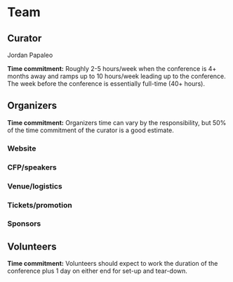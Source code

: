 # Team

## Curator

Jordan Papaleo

**Time commitment:** Roughly 2-5 hours/week when the conference is 4+ months away and ramps up to 10 hours/week leading up to the conference. The week before the conference is essentially full-time (40+ hours).

## Organizers

**Time commitment:** Organizers time can vary by the responsibility, but 50% of the time commitment of the curator is a good estimate.

### Website

### CFP/speakers

### Venue/logistics

### Tickets/promotion

### Sponsors

## Volunteers

**Time commitment:** Volunteers should expect to work the duration of the conference plus 1 day on either end for set-up and tear-down.
